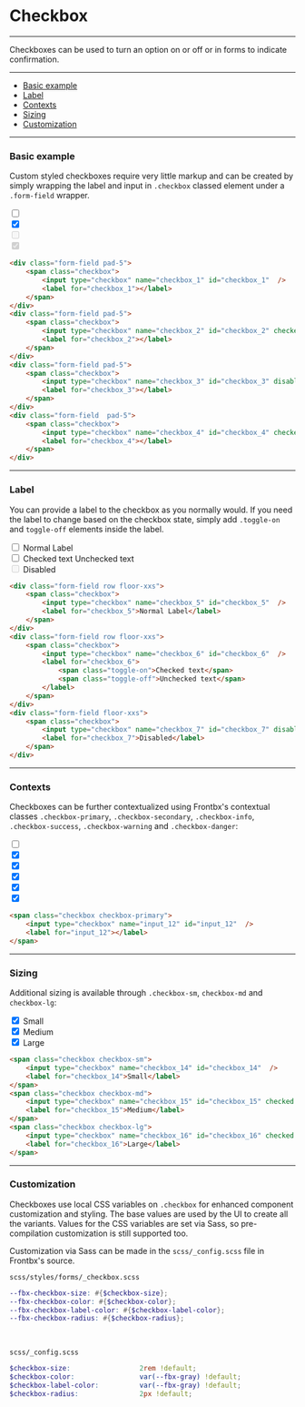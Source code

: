 # Checkbox

---

Checkboxes can be used to turn an option on or off or in forms to indicate confirmation.

---

*   [Basic example](#basic-example)
*   [Label](#label)
*   [Contexts](#contexts)
*   [Sizing](#sizing)
*   [Customization](#customization)

---

### Basic example

Custom styled checkboxes require very little markup and can be created by simply wrapping the label and input in `.checkbox` classed element under a `.form-field` wrapper. 

<div class="fbx-snippet-demo">
    <form class="text-center">
        <div class="form-field pad-5">
            <span class="checkbox">
                <input type="checkbox" name="checkbox_1" id="checkbox_1"  />
                <label for="checkbox_1"></label>
            </span>
        </div>
        <div class="form-field pad-5">
            <span class="checkbox">
                <input type="checkbox" name="checkbox_2" id="checkbox_2" checked />
                <label for="checkbox_2"></label>
            </span>
        </div>
        <div class="form-field pad-5">
            <span class="checkbox">
                <input type="checkbox" name="checkbox_3" id="checkbox_3" disabled />
                <label for="checkbox_3"></label>
            </span>
        </div>
        <div class="form-field  pad-5">
            <span class="checkbox">
                <input type="checkbox" name="checkbox_4" id="checkbox_4" checked disabled />
                <label for="checkbox_4"></label>
            </span>
        </div>
    </form>
</div>

```html
<div class="form-field pad-5">
    <span class="checkbox">
        <input type="checkbox" name="checkbox_1" id="checkbox_1"  />
        <label for="checkbox_1"></label>
    </span>
</div>
<div class="form-field pad-5">
    <span class="checkbox">
        <input type="checkbox" name="checkbox_2" id="checkbox_2" checked />
        <label for="checkbox_2"></label>
    </span>
</div>
<div class="form-field pad-5">
    <span class="checkbox">
        <input type="checkbox" name="checkbox_3" id="checkbox_3" disabled />
        <label for="checkbox_3"></label>
    </span>
</div>
<div class="form-field  pad-5">
    <span class="checkbox">
        <input type="checkbox" name="checkbox_4" id="checkbox_4" checked disabled />
        <label for="checkbox_4"></label>
    </span>
</div>
```

--- 

### Label

You can provide a label to the checkbox as you normally would. If you need the label to change based on the checkbox state, simply add `.toggle-on` and `toggle-off` elements inside the label.

<div class="fbx-snippet-demo">
    <form>
        <div class="form-field row floor-xxs">
            <span class="checkbox">
                <input type="checkbox" name="checkbox_5" id="checkbox_5"  />
                <label for="checkbox_5">Normal Label</label>
            </span>
        </div>
        <div class="form-field row floor-xxs">
            <span class="checkbox">
                <input type="checkbox" name="checkbox_6" id="checkbox_6"  />
                <label for="checkbox_6">
                    <span class="toggle-on">Checked text</span>
                    <span class="toggle-off">Unchecked text</span>
                </label>
            </span>
        </div>
        <div class="form-field floor-xxs">
            <span class="checkbox">
                <input type="checkbox" name="checkbox_7" id="checkbox_7" disabled />
                <label for="checkbox_7">Disabled</label>
            </span>
        </div>
    </form>
</div>

```html
<div class="form-field row floor-xxs">
    <span class="checkbox">
        <input type="checkbox" name="checkbox_5" id="checkbox_5"  />
        <label for="checkbox_5">Normal Label</label>
    </span>
</div>
<div class="form-field row floor-xxs">
    <span class="checkbox">
        <input type="checkbox" name="checkbox_6" id="checkbox_6"  />
        <label for="checkbox_6">
            <span class="toggle-on">Checked text</span>
            <span class="toggle-off">Unchecked text</span>
        </label>
    </span>
</div>
<div class="form-field floor-xxs">
    <span class="checkbox">
        <input type="checkbox" name="checkbox_7" id="checkbox_7" disabled />
        <label for="checkbox_7">Disabled</label>
    </span>
</div>
```

--- 

### Contexts

Checkboxes can be further contextualized using Frontbx's contextual classes `.checkbox-primary`,  `.checkbox-secondary`,  `.checkbox-info`,  `.checkbox-success`,  `.checkbox-warning` and `.checkbox-danger`:

<div class="fbx-snippet-demo">
    <form class="text-center">
        <div class="form-field pad-5">
            <span class="checkbox checkbox-primary">
                <input type="checkbox" name="checkbox_8" id="checkbox_8"  />
                <label for="checkbox_8"></label>
            </span>
        </div>
        <div class="form-field pad-5">
            <span class="checkbox checkbox-secondary">
                <input type="checkbox" name="checkbox_9" id="checkbox_9" checked />
                <label for="checkbox_9"></label>
            </span>
        </div>
        <div class="form-field pad-5">
            <span class="checkbox checkbox-info">
                <input type="checkbox" name="checkbox_10" id="checkbox_10" checked />
                <label for="checkbox_10"></label>
            </span>
        </div>
        <div class="form-field pad-5">
            <span class="checkbox checkbox-success">
                <input type="checkbox" name="checkbox_11" id="checkbox_11" checked />
                <label for="checkbox_11"></label>
            </span>
        </div>
        <div class="form-field pad-5">
            <span class="checkbox checkbox-warning">
                <input type="checkbox" name="checkbox_12" id="checkbox_12" checked />
                <label for="checkbox_12"></label>
            </span>
        </div>
        <div class="form-field pad-5">
            <span class="checkbox checkbox-danger">
                <input type="checkbox" name="checkbox_13" id="checkbox_13" checked />
                <label for="checkbox_13"></label>
            </span>
        </div>
    </form>
</div>

```html
<span class="checkbox checkbox-primary">
    <input type="checkbox" name="input_12" id="input_12"  />
    <label for="input_12"></label>
</span>
```

--- 

### Sizing

Additional sizing is available through `.checkbox-sm`, `checkbox-md` and `checkbox-lg`:

<div class="fbx-snippet-demo">
    <form class="text-center">
        <div class="form-field pad-5">
            <span class="checkbox checkbox-sm">
                <input type="checkbox" name="checkbox_14" id="checkbox_14" checked />
                <label for="checkbox_14">Small</label>
            </span>
        </div>
        <div class="form-field pad-5">
            <span class="checkbox checkbox-md">
                <input type="checkbox" name="checkbox_15" id="checkbox_15" checked />
                <label for="checkbox_15">Medium</label>
            </span>
        </div>
        <div class="form-field pad-5">
            <span class="checkbox checkbox-lg">
                <input type="checkbox" name="checkbox_16" id="checkbox_16" checked />
                <label for="checkbox_16">Large</label>
            </span>
        </div>
    </form>
</div>

```html
<span class="checkbox checkbox-sm">
    <input type="checkbox" name="checkbox_14" id="checkbox_14"  />
    <label for="checkbox_14">Small</label>
</span>
<span class="checkbox checkbox-md">
    <input type="checkbox" name="checkbox_15" id="checkbox_15" checked />
    <label for="checkbox_15">Medium</label>
</span>
<span class="checkbox checkbox-lg">
    <input type="checkbox" name="checkbox_16" id="checkbox_16" checked />
    <label for="checkbox_16">Large</label>
</span>
```

---

### Customization

Checkboxes use local CSS variables on `.checkbox` for enhanced component customization and styling. The base values are used by the UI to create all the variants. Values for the CSS variables are set via Sass, so pre-compilation customization is still supported too.

Customization via Sass can be made in the `scss/_config.scss` file in Frontbx's source.

```file-path
scss/styles/forms/_checkbox.scss
```

```scss
--fbx-checkbox-size: #{$checkbox-size};
--fbx-checkbox-color: #{$checkbox-color};
--fbx-checkbox-label-color: #{$checkbox-label-color};
--fbx-checkbox-radius: #{$checkbox-radius};

```

<br>

```file-path
scss/_config.scss
```

```scss
$checkbox-size:                 2rem !default;
$checkbox-color:                var(--fbx-gray) !default;
$checkbox-label-color:          var(--fbx-gray) !default;
$checkbox-radius:               2px !default;
```

